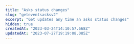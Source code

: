 ```yaml
---
title: "Asks status changes"
slug: "geteventsasksv2"
excerpt: "Get updates any time an asks status changes"
hidden: true
createdAt: "2023-03-24T14:10:57.668Z"
updatedAt: "2023-07-27T19:19:08.085Z"
---
```

